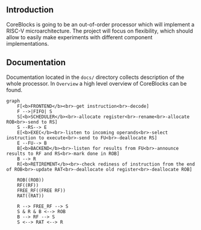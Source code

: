 ## Introduction

CoreBlocks is going to be an out-of-order processor which will implement a RISC-V microarchitecture.
The project will focus on flexibility, which should allow to easily make experiments with different
component implementations.

## Documentation

Documentation located in the `docs/` directory collects description of the whole processor.
In `Overview` a high level overview of CoreBlocks can be found.


```{mermaid}
graph
    F[<b>FRONTEND</b><br>-get instruction<br>-decode]
    F -->|FIFO| S
    S[<b>SCHEDULER</b><br>-allocate register<br>-rename<br>-allocate ROB<br>-send to RS]
    S --RS--> E
    E[<b>EXEC</b><br>-listen to incoming operands<br>-select instruction to execute<br>-send to FU<br>-deallocate RS]
    E --FU--> B
    B[<b>BACKEND</b><br>-listen for results from FU<br>-announce results to RF and RS<br>-mark done in ROB]
    B --> R
    R[<b>RETIREMENT</b><br>-check rediness of instruction from the end of ROB<br>-update RAT<br>-deallocate old register<br>-deallocate ROB]

    ROB((ROB))
    RF((RF))
    FREE_RF((FREE RF))
    RAT((RAT))

    R --> FREE_RF --> S
    S & R & B <--> ROB
    B --> RF --> S
    S <--> RAT <--> R
```
